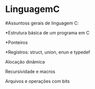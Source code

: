 # LinguagemC

#Assuntoss gerais de linguagem C:

 *Estrutura básica de um programa em C
 
 *Ponteiros
 
 *Registros: struct, union, enun e typedef
 
 Alocação dinâmica
 
 Recursividade e macros
 
 Arquivos e operações com bits
